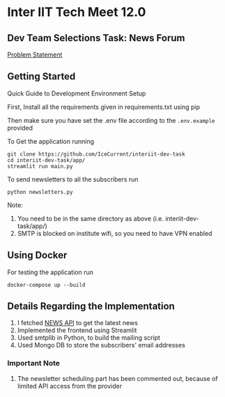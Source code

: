 # Inter IIT Tech Meet 12.0

## Dev Team Selections Task: News Forum
[Problem Statement](https://docs.google.com/document/d/1n-UjATXVZLlBz4W7XAegPLwy9AGp9qjUZOLbLKha4aI/edit#heading=h.xt6cejjip8lm)

## Getting Started
Quick Guide to Development Environment Setup

First, Install all the requirements given in requirements.txt using pip

Then make sure you have set the .env file according to the `.env.example` provided

To Get the application running

```
git clone https://github.com/IceCurrent/interiit-dev-task
cd interiit-dev-task/app/
streamlit run main.py
```

To send newsletters to all the subscribers run
```
python newsletters.py
```
Note: 
1. You need to be in the same directory as above (i.e. interiit-dev-task/app/)
2. SMTP is blocked on institute wifi, so you need to have VPN enabled

## Using Docker
For testing the application run
```
docker-compose up --build
```

## Details Regarding the Implementation
1. I fetched [NEWS API](https://newsapi.org/) to get the latest news
2. Implemented the frontend using Streamlit
3. Used smtplib in Python, to build the mailing script
4. Used Mongo DB to store the subscribers' email addresses

### Important Note
1. The newsletter scheduling part has been commented out, because of limited API access from the provider



